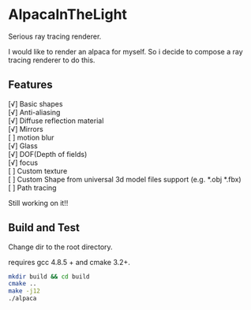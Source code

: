 # AlpacaInTheLight
Serious ray tracing renderer.

I would like to render an alpaca for myself. So i decide to compose a ray tracing renderer to do this. 

## Features
[√] Basic shapes <br/>
[√] Anti-aliasing <br/>
[√] Diffuse reflection material <br/>
[√] Mirrors <br/>
[ ] motion blur <br/>
[√] Glass <br/>
[√] DOF(Depth of fields) <br/>
[√] focus <br/>
[ ] Custom texture <br/>
[ ] Custom Shape from universal 3d model files support (e.g. *.obj *.fbx) <br/>
[ ] Path tracing <br/>

Still working on it!!

## Build and Test
Change dir to the root directory. 

requires gcc 4.8.5 + and cmake 3.2+.

``` bash
mkdir build && cd build
cmake ..
make -j12
./alpaca
```